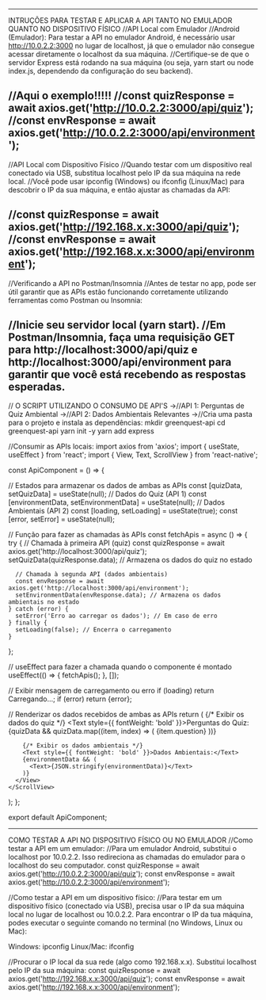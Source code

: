 -----------------------------------------------------------------------------------------------------------------------------------------------------------------------------------------------------------------------------------------------
INTRUÇÕES PARA TESTAR E APLICAR A API TANTO NO EMULADOR QUANTO NO DISPOSITIVO FÍSICO
//API Local com Emulador
//Android (Emulador): Para testar a API no emulador Android, é necessário usar http://10.0.2.2:3000 no lugar de localhost, já que o emulador não consegue acessar diretamente o localhost da sua máquina. 
//Certifique-se de que o servidor Express está rodando na sua máquina (ou seja, yarn start ou node index.js, dependendo da configuração do seu backend).

//Aqui o exemplo!!!!!
//const quizResponse = await axios.get('http://10.0.2.2:3000/api/quiz');
//const envResponse = await axios.get('http://10.0.2.2:3000/api/environment');
---------------------------------------------------------------------------------------------------------------------------------------------------------------------------------------------------------------------------------------------
//API Local com Dispositivo Físico
//Quando testar com um dispositivo real conectado via USB, substitua localhost pelo IP da sua máquina na rede local. 
//Você pode usar ipconfig (Windows) ou ifconfig (Linux/Mac) para descobrir o IP da sua máquina, e então ajustar as chamadas da API:

//const quizResponse = await axios.get('http://192.168.x.x:3000/api/quiz');
//const envResponse = await axios.get('http://192.168.x.x:3000/api/environment');
---------------------------------------------------------------------------------------------------------------------------------------------------------------------------------------------------------------------------------------------
//Verificando a API no Postman/Insomnia
//Antes de testar no app, pode ser útil garantir que as APIs estão funcionando corretamente utilizando ferramentas como Postman ou Insomnia:

//Inicie seu servidor local (yarn start).
//Em Postman/Insomnia, faça uma requisição GET para http://localhost:3000/api/quiz e http://localhost:3000/api/environment para garantir que você está recebendo as respostas esperadas.
----------------------------------------------------------------------------------------------------------------------------------------------------------------------------------------------------------------------------------------------

// O SCRIPT UTILIZANDO O CONSUMO DE API'S
->//API 1: Perguntas de Quiz Ambiental
->//API 2: Dados Ambientais Relevantes
->//Cria uma pasta para o projeto e instala as dependências:
mkdir greenquest-api
cd greenquest-api
yarn init -y
yarn add express


//Consumir as APIs locais:
import axios from 'axios';
import { useState, useEffect } from 'react';
import { View, Text, ScrollView } from 'react-native';

const ApiComponent = () => {
    
  // Estados para armazenar os dados de ambas as APIs
  const [quizData, setQuizData] = useState(null); // Dados do Quiz (API 1)
  const [environmentData, setEnvironmentData] = useState(null); // Dados Ambientais (API 2)
  const [loading, setLoading] = useState(true);
  const [error, setError] = useState(null);

  // Função para fazer as chamadas às APIs
  const fetchApis = async () => {
    try {
      // Chamada à primeira API (quiz)
      const quizResponse = await axios.get('http://localhost:3000/api/quiz');
      setQuizData(quizResponse.data); // Armazena os dados do quiz no estado

      // Chamada à segunda API (dados ambientais)
      const envResponse = await axios.get('http://localhost:3000/api/environment');
      setEnvironmentData(envResponse.data); // Armazena os dados ambientais no estado
    } catch (error) {
      setError('Erro ao carregar os dados'); // Em caso de erro
    } finally {
      setLoading(false); // Encerra o carregamento
    }
  };

  // useEffect para fazer a chamada quando o componente é montado
  useEffect(() => {
    fetchApis();
  }, []);

  // Exibir mensagem de carregamento ou erro
  if (loading) return <Text>Carregando...</Text>;
  if (error) return <Text>{error}</Text>;

  // Renderizar os dados recebidos de ambas as APIs
  return (
    <ScrollView>
      <View>
        {/* Exibir os dados do quiz */}
        <Text style={{ fontWeight: 'bold' }}>Perguntas do Quiz:</Text>
        {quizData && quizData.map((item, index) => (
          <Text key={index}>{item.question}</Text>
        ))}

        {/* Exibir os dados ambientais */}
        <Text style={{ fontWeight: 'bold' }}>Dados Ambientais:</Text>
        {environmentData && (
          <Text>{JSON.stringify(environmentData)}</Text>
        )}
      </View>
    </ScrollView>
  );
};

export default ApiComponent;



-----------------------------------------------------------------------------------------------------------------------------------------------------------------------------------------------------------------------------------------------------
COMO TESTAR A API NO DISPOSITIVO FÍSICO OU NO EMULADOR
//Como testar a API em um emulador:
//Para um emulador Android, substitui o localhost por 10.0.2.2. Isso redireciona as chamadas do emulador para o localhost do seu computador.
const quizResponse = await axios.get('http://10.0.2.2:3000/api/quiz');
const envResponse = await axios.get('http://10.0.2.2:3000/api/environment');

//Como testar a API em um dispositivo físico:
//Para testar em um dispositivo físico (conectado via USB), precisa usar o IP da sua máquina local no lugar de localhost ou 10.0.2.2. Para encontrar o IP da tua máquina, podes executar o seguinte comando no terminal (no Windows, Linux ou Mac):

Windows: ipconfig
Linux/Mac: ifconfig

//Procurar o IP local da sua rede (algo como 192.168.x.x). Substitui localhost pelo IP da sua máquina:
const quizResponse = await axios.get('http://192.168.x.x:3000/api/quiz');
const envResponse = await axios.get('http://192.168.x.x:3000/api/environment');